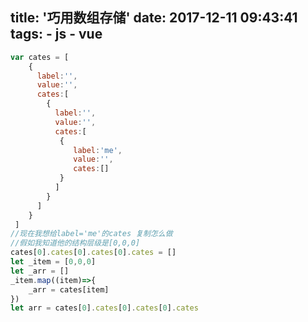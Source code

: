 title: '巧用数组存储'
date: 2017-12-11 09:43:41
tags:
    - js
    - vue
---

<!--more-->
```javascript
var cates = [
    {
      label:'',
      value:'',
      cates:[
        {
          label:'',
          value:'',
          cates:[
           {
              label:'me',
              value:'',
              cates:[]
           }
          ]
        }
      ]  
    }
 ]
//现在我想给label='me'的cates 复制怎么做
//假如我知道他的结构层级是[0,0,0]
cates[0].cates[0].cates[0].cates = []
let _item = [0,0,0]
let _arr = []
_item.map((item)=>{
    _arr = cates[item]
})
let arr = cates[0].cates[0].cates[0].cates

```

